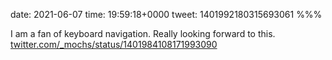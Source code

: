 date: 2021-06-07
time: 19:59:18+0000
tweet: 1401992180315693061
%%%

I am a fan of keyboard navigation. Really looking forward to this. [twitter.com/\_mochs/status/1401984108171993090](https://twitter.com/_mochs/status/1401984108171993090)

